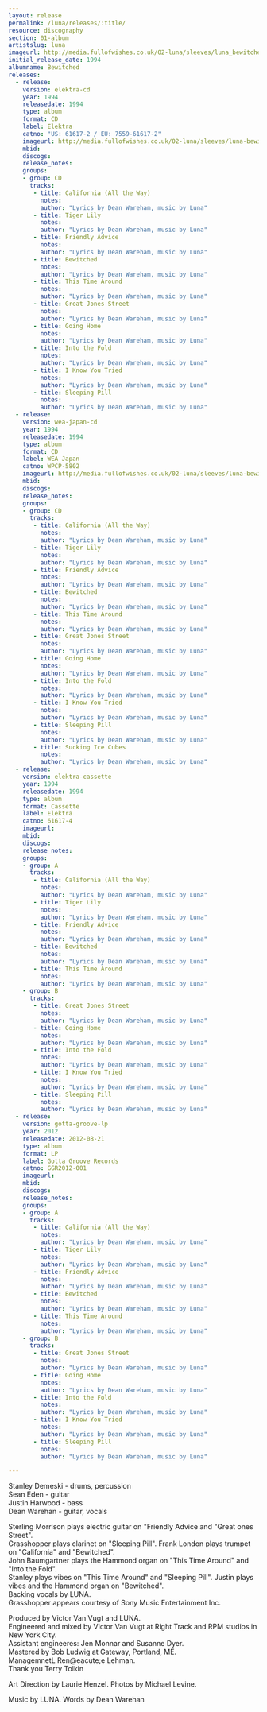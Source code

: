 ```yaml
---
layout: release
permalink: /luna/releases/:title/
resource: discography
section: 01-album
artistslug: luna
imageurl: http://media.fullofwishes.co.uk/02-luna/sleeves/luna_bewitched.jpg
initial_release_date: 1994
albumname: Bewitched
releases:
  - release: 
    version: elektra-cd
    year: 1994
    releasedate: 1994
    type: album
    format: CD
    label: Elektra
    catno: "US: 61617-2 / EU: 7559-61617-2"
    imageurl: http://media.fullofwishes.co.uk/02-luna/sleeves/luna-bewitched-original.jpg
    mbid: 
    discogs: 
    release_notes: 
    groups:
    - group: CD
      tracks:
       - title: California (All the Way)
         notes: 
         author: "Lyrics by Dean Wareham, music by Luna"
       - title: Tiger Lily
         notes: 
         author: "Lyrics by Dean Wareham, music by Luna"
       - title: Friendly Advice
         notes: 
         author: "Lyrics by Dean Wareham, music by Luna"
       - title: Bewitched
         notes: 
         author: "Lyrics by Dean Wareham, music by Luna"
       - title: This Time Around
         notes: 
         author: "Lyrics by Dean Wareham, music by Luna"
       - title: Great Jones Street
         notes: 
         author: "Lyrics by Dean Wareham, music by Luna"
       - title: Going Home
         notes: 
         author: "Lyrics by Dean Wareham, music by Luna"
       - title: Into the Fold
         notes: 
         author: "Lyrics by Dean Wareham, music by Luna"
       - title: I Know You Tried
         notes: 
         author: "Lyrics by Dean Wareham, music by Luna"
       - title: Sleeping Pill
         notes: 
         author: "Lyrics by Dean Wareham, music by Luna"
  - release: 
    version: wea-japan-cd
    year: 1994
    releasedate: 1994
    type: album
    format: CD
    label: WEA Japan
    catno: WPCP-5802
    imageurl: http://media.fullofwishes.co.uk/02-luna/sleeves/luna-bewitched-original.jpg
    mbid: 
    discogs: 
    release_notes: 
    groups:
    - group: CD
      tracks:
       - title: California (All the Way)
         notes: 
         author: "Lyrics by Dean Wareham, music by Luna"
       - title: Tiger Lily
         notes: 
         author: "Lyrics by Dean Wareham, music by Luna"
       - title: Friendly Advice
         notes: 
         author: "Lyrics by Dean Wareham, music by Luna"
       - title: Bewitched
         notes: 
         author: "Lyrics by Dean Wareham, music by Luna"
       - title: This Time Around
         notes: 
         author: "Lyrics by Dean Wareham, music by Luna"
       - title: Great Jones Street
         notes: 
         author: "Lyrics by Dean Wareham, music by Luna"
       - title: Going Home
         notes: 
         author: "Lyrics by Dean Wareham, music by Luna"
       - title: Into the Fold
         notes: 
         author: "Lyrics by Dean Wareham, music by Luna"
       - title: I Know You Tried
         notes: 
         author: "Lyrics by Dean Wareham, music by Luna"
       - title: Sleeping Pill
         notes: 
         author: "Lyrics by Dean Wareham, music by Luna"
       - title: Sucking Ice Cubes
         notes: 
         author: "Lyrics by Dean Wareham, music by Luna"
  - release: 
    version: elektra-cassette
    year: 1994
    releasedate: 1994
    type: album
    format: Cassette
    label: Elektra
    catno: 61617-4
    imageurl: 
    mbid: 
    discogs: 
    release_notes: 
    groups:
    - group: A
      tracks:
       - title: California (All the Way)
         notes: 
         author: "Lyrics by Dean Wareham, music by Luna"
       - title: Tiger Lily
         notes: 
         author: "Lyrics by Dean Wareham, music by Luna"
       - title: Friendly Advice
         notes: 
         author: "Lyrics by Dean Wareham, music by Luna"
       - title: Bewitched
         notes: 
         author: "Lyrics by Dean Wareham, music by Luna"
       - title: This Time Around
         notes: 
         author: "Lyrics by Dean Wareham, music by Luna"
    - group: B
      tracks:
       - title: Great Jones Street
         notes: 
         author: "Lyrics by Dean Wareham, music by Luna"
       - title: Going Home
         notes: 
         author: "Lyrics by Dean Wareham, music by Luna"
       - title: Into the Fold
         notes: 
         author: "Lyrics by Dean Wareham, music by Luna"
       - title: I Know You Tried
         notes: 
         author: "Lyrics by Dean Wareham, music by Luna"
       - title: Sleeping Pill
         notes: 
         author: "Lyrics by Dean Wareham, music by Luna"
  - release: 
    version: gotta-groove-lp
    year: 2012
    releasedate: 2012-08-21
    type: album
    format: LP
    label: Gotta Groove Records
    catno: GGR2012-001
    imageurl: 
    mbid: 
    discogs: 
    release_notes: 
    groups:
    - group: A
      tracks:
       - title: California (All the Way)
         notes: 
         author: "Lyrics by Dean Wareham, music by Luna"
       - title: Tiger Lily
         notes: 
         author: "Lyrics by Dean Wareham, music by Luna"
       - title: Friendly Advice
         notes: 
         author: "Lyrics by Dean Wareham, music by Luna"
       - title: Bewitched
         notes: 
         author: "Lyrics by Dean Wareham, music by Luna"
       - title: This Time Around
         notes: 
         author: "Lyrics by Dean Wareham, music by Luna"
    - group: B
      tracks:
       - title: Great Jones Street
         notes: 
         author: "Lyrics by Dean Wareham, music by Luna"
       - title: Going Home
         notes: 
         author: "Lyrics by Dean Wareham, music by Luna"
       - title: Into the Fold
         notes: 
         author: "Lyrics by Dean Wareham, music by Luna"
       - title: I Know You Tried
         notes: 
         author: "Lyrics by Dean Wareham, music by Luna"
       - title: Sleeping Pill
         notes: 
         author: "Lyrics by Dean Wareham, music by Luna"

---
```

Stanley Demeski - drums, percussion  
Sean Eden - guitar  
Justin Harwood - bass  
Dean Warehan - guitar, vocals

Sterling Morrison plays electric guitar on "Friendly Advice and "Great ones Street".  
Grasshopper plays clarinet on "Sleeping Pill". Frank London plays trumpet on "California" and "Bewitched".  
John Baumgartner plays the Hammond organ on "This Time Around" and "Into the Fold".  
Stanley plays vibes on "This Time Around" and "Sleeping Pill". Justin plays vibes and the Hammond organ on "Bewitched".  
Backing vocals by LUNA.  
Grasshopper appears courtesy of Sony Music Entertainment Inc.

Produced by Victor Van Vugt and LUNA.  
Engineered and mixed by Victor Van Vugt at Right Track and RPM studios in New York City.  
Assistant engineeres: Jen Monnar and Susanne Dyer.  
Mastered by Bob Ludwig at Gateway, Portland, ME.  
ManagemnetL Ren@eacute;e Lehman.  
Thank you Terry Tolkin

Art Direction by Laurie Henzel.
Photos by Michael Levine.  

Music by LUNA. Words by Dean Warehan
